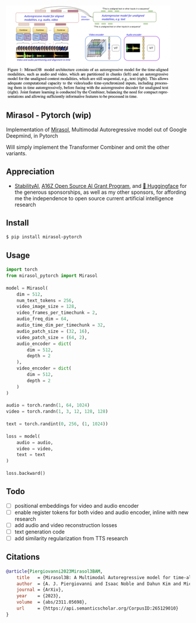 <img src="./mirasol.png" width="450px"></img>

## Mirasol - Pytorch (wip)

Implementation of <a href="https://arxiv.org/abs/2311.05698">Mirasol</a>, Multimodal Autoregressive model out of Google Deepmind, in Pytorch

Will simply implement the Transformer Combiner and omit the other variants.

## Appreciation

- <a href="https://stability.ai/">StabilityAI</a>, <a href="https://a16z.com/supporting-the-open-source-ai-community/">A16Z Open Source AI Grant Program</a>, and <a href="https://huggingface.co/">🤗 Huggingface</a> for the generous sponsorships, as well as my other sponsors, for affording me the independence to open source current artificial intelligence research

## Install

```bash
$ pip install mirasol-pytorch
```

## Usage

```python
import torch
from mirasol_pytorch import Mirasol

model = Mirasol(
    dim = 512,
    num_text_tokens = 256,
    video_image_size = 128,
    video_frames_per_timechunk = 2,
    audio_freq_dim = 64,
    audio_time_dim_per_timechunk = 32,
    audio_patch_size = (32, 16),
    video_patch_size = (64, 2),
    audio_encoder = dict(
        dim = 512,
        depth = 2
    ),
    video_encoder = dict(
        dim = 512,
        depth = 2
    )
)

audio = torch.randn(1, 64, 1024)
video = torch.randn(1, 3, 12, 128, 128)

text = torch.randint(0, 256, (1, 1024))

loss = model(
    audio = audio,
    video = video,
    text = text
)

loss.backward()
```

## Todo

- [ ] positional embeddings for video and audio encoder
- [ ] enable register tokens for both video and audio encoder, inline with new research
- [ ] add audio and video reconstruction losses
- [ ] text generation code
- [ ] add similarity regularization from TTS research

## Citations

```bibtex
@article{Piergiovanni2023Mirasol3BAM,
    title   = {Mirasol3B: A Multimodal Autoregressive model for time-aligned and contextual modalities},
    author  = {A. J. Piergiovanni and Isaac Noble and Dahun Kim and Michael S. Ryoo and Victor Gomes and Anelia Angelova},
    journal = {ArXiv},
    year    = {2023},
    volume  = {abs/2311.05698},
    url     = {https://api.semanticscholar.org/CorpusID:265129010}
}
```
